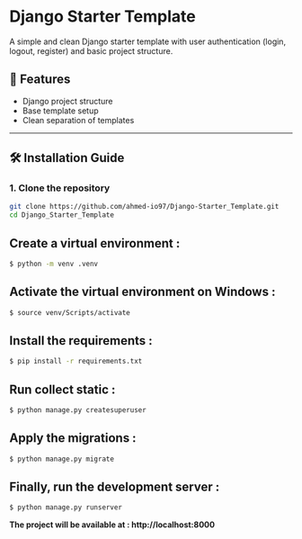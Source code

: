 # Django Starter Template

A simple and clean Django starter template with user authentication (login, logout, register) and basic project structure.

## 🚀 Features

- Django project structure
- Base template setup
- Clean separation of templates

---

## 🛠️ Installation Guide

### 1. Clone the repository

```bash
git clone https://github.com/ahmed-io97/Django-Starter_Template.git
cd Django_Starter_Template
```

## Create a virtual environment :

```bash
$ python -m venv .venv
```

## Activate the virtual environment on Windows :

```bash
$ source venv/Scripts/activate
```

## Install the requirements :

```bash
$ pip install -r requirements.txt
```

## Run collect static :

```bash
$ python manage.py createsuperuser
```

## Apply the migrations :

```bash
$ python manage.py migrate
```

## Finally, run the development server :

```bash
$ python manage.py runserver
```

<b>The project will be available at :   </b>  **http://localhost:8000**